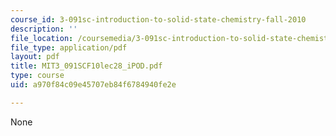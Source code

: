 ```yaml
---
course_id: 3-091sc-introduction-to-solid-state-chemistry-fall-2010
description: ''
file_location: /coursemedia/3-091sc-introduction-to-solid-state-chemistry-fall-2010/a970f84c09e45707eb84f6784940fe2e_MIT3_091SCF10lec28_iPOD.pdf
file_type: application/pdf
layout: pdf
title: MIT3_091SCF10lec28_iPOD.pdf
type: course
uid: a970f84c09e45707eb84f6784940fe2e

---
```

None
